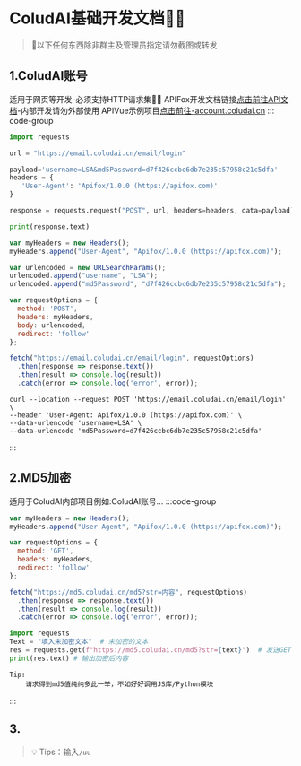 # ColudAI基础开发文档👨‍🔬
> 🐨以下任何东西除非群主及管理员指定请勿截图或转发

## 1.ColudAI账号
适用于网页等开发-必须支持HTTP请求集🤷‍♂️
APIFox开发文档链接[点击前往API文档](https://apifox.com/apidoc/shared-ccfa7598-fd79-43f9-9a62-757df6259dc5)-内部开发请勿外部使用
APIVue示例项目[点击前往-account.coludai.cn](https://account.coludai.cn/)
::: code-group

```python [Python]
import requests

url = "https://email.coludai.cn/email/login"

payload='username=LSA&md5Password=d7f426ccbc6db7e235c57958c21c5dfa'
headers = {
   'User-Agent': 'Apifox/1.0.0 (https://apifox.com)'
}

response = requests.request("POST", url, headers=headers, data=payload)

print(response.text)
```

```js [JavaScript]
var myHeaders = new Headers();
myHeaders.append("User-Agent", "Apifox/1.0.0 (https://apifox.com)");

var urlencoded = new URLSearchParams();
urlencoded.append("username", "LSA");
urlencoded.append("md5Password", "d7f426ccbc6db7e235c57958c21c5dfa");

var requestOptions = {
  method: 'POST',
  headers: myHeaders,
  body: urlencoded,
  redirect: 'follow'
};

fetch("https://email.coludai.cn/email/login", requestOptions)
  .then(response => response.text())
  .then(result => console.log(result))
  .catch(error => console.log('error', error));
```

```shell [Shell]
curl --location --request POST 'https://email.coludai.cn/email/login' \
--header 'User-Agent: Apifox/1.0.0 (https://apifox.com)' \
--data-urlencode 'username=LSA' \
--data-urlencode 'md5Password=d7f426ccbc6db7e235c57958c21c5dfa'
```

:::
## 2.MD5加密
适用于ColudAI内部项目例如:ColudAI账号...
:::code-group
```javascript [JavaScript]
var myHeaders = new Headers();
myHeaders.append("User-Agent", "Apifox/1.0.0 (https://apifox.com)");

var requestOptions = {
  method: 'GET',
  headers: myHeaders,
  redirect: 'follow'
};

fetch("https://md5.coludai.cn/md5?str=内容", requestOptions)
  .then(response => response.text())
  .then(result => console.log(result))
  .catch(error => console.log('error', error));
```
```Python [Python]
import requests
Text = "填入未加密文本"  # 未加密的文本
res = requests.get(f"https://md5.coludai.cn/md5?str={text}")  # 发送GET请求
print(res.text) # 输出加密后内容
```
```tip
Tip:
    请求得到md5值纯纯多此一举，不如好好调用JS库/Python模块
```
:::
## 3.
> 💡 Tips：输入`/uu`

